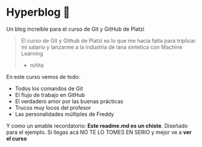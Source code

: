 # Hyperblog 💚
Un blog increíble para el curso de Git y GitHub de Platzi
>El curso de Git y Github de Platzi es lo que me hacia falta para triplicar mi salario y lanzarme a la industria de lana sintetica con Machine Learning 
> - niñita

En este curso vemos de todo:
* Todos los comandos de Git
* El flujo de trabajo en GitHub
* El verdadero amor por las buenas prácticas
* Trucos muy locos del profesor
* Las personalidades múltiples de Freddy

Y como un amable recordatorio: **Este readme.md es un chiste**. Diseñado para el ejemplo. Si llegas acá NO TE LO TOMES EN SERIO y mejor ve a **ver el curso**
